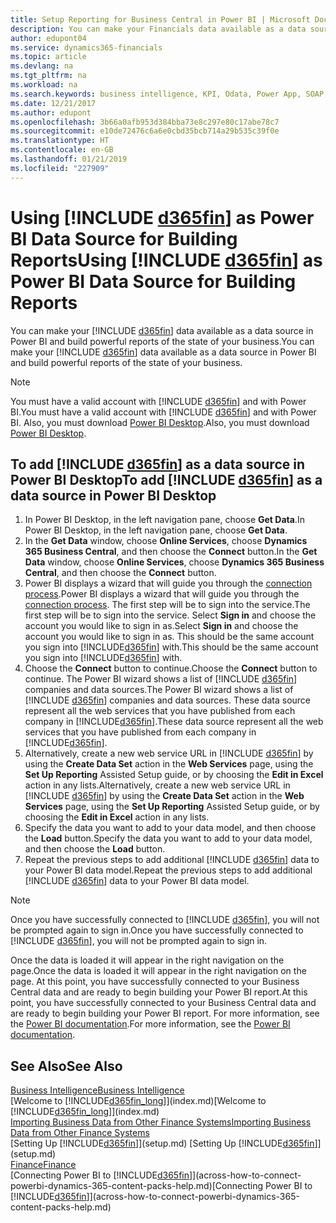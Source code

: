 ```yaml
---
title: Setup Reporting for Business Central in Power BI | Microsoft Docs
description: You can make your Financials data available as a data source in Power BI and build powerful reports of the state of your business.
author: edupont04
ms.service: dynamics365-financials
ms.topic: article
ms.devlang: na
ms.tgt_pltfrm: na
ms.workload: na
ms.search.keywords: business intelligence, KPI, Odata, Power App, SOAP, analysis
ms.date: 12/21/2017
ms.author: edupont
ms.openlocfilehash: 3b66a0afb953d384bba73e8c297e80c17abe78c7
ms.sourcegitcommit: e10de72476c6a6e0cbd35bcb714a29b535c39f0e
ms.translationtype: HT
ms.contentlocale: en-GB
ms.lasthandoff: 01/21/2019
ms.locfileid: "227909"
---
```

# <a name="using-include-d365finincludesd365finmdmd-as-power-bi-data-source-for-building-reports"></a><span data-ttu-id="4f0c5-103">Using [!INCLUDE [d365fin](includes/d365fin_md.md)] as Power BI Data Source for Building Reports</span><span class="sxs-lookup"><span data-stu-id="4f0c5-103">Using [!INCLUDE [d365fin](includes/d365fin_md.md)] as Power BI Data Source for Building Reports</span></span>
<span data-ttu-id="4f0c5-104">You can make your [!INCLUDE [d365fin](includes/d365fin_md.md)] data available as a data source in Power BI and build powerful reports of the state of your business.</span><span class="sxs-lookup"><span data-stu-id="4f0c5-104">You can make your [!INCLUDE [d365fin](includes/d365fin_md.md)] data available as a data source in Power BI and build powerful reports of the state of your business.</span></span>  

> [!NOTE]
> <span data-ttu-id="4f0c5-105">You must have a valid account with [!INCLUDE [d365fin](includes/d365fin_md.md)] and with Power BI.</span><span class="sxs-lookup"><span data-stu-id="4f0c5-105">You must have a valid account with [!INCLUDE [d365fin](includes/d365fin_md.md)] and with Power BI.</span></span> <span data-ttu-id="4f0c5-106">Also, you must download [Power BI Desktop](https://powerbi.microsoft.com/en-us/desktop/).</span><span class="sxs-lookup"><span data-stu-id="4f0c5-106">Also, you must download [Power BI Desktop](https://powerbi.microsoft.com/en-us/desktop/).</span></span>  

## <a name="to-add-include-d365finincludesd365finmdmd-as-a-data-source-in-power-bi-desktop"></a><span data-ttu-id="4f0c5-107">To add [!INCLUDE [d365fin](includes/d365fin_md.md)] as a data source in Power BI Desktop</span><span class="sxs-lookup"><span data-stu-id="4f0c5-107">To add [!INCLUDE [d365fin](includes/d365fin_md.md)] as a data source in Power BI Desktop</span></span>
1. <span data-ttu-id="4f0c5-108">In Power BI Desktop, in the left navigation pane, choose **Get Data**.</span><span class="sxs-lookup"><span data-stu-id="4f0c5-108">In Power BI Desktop, in the left navigation pane, choose **Get Data**.</span></span>
2. <span data-ttu-id="4f0c5-109">In the **Get Data** window, choose **Online Services**, choose **Dynamics 365 Business Central**, and then choose the **Connect** button.</span><span class="sxs-lookup"><span data-stu-id="4f0c5-109">In the **Get Data** window, choose **Online Services**, choose **Dynamics 365 Business Central**, and then choose the **Connect** button.</span></span>
3. <span data-ttu-id="4f0c5-110">Power BI displays a wizard that will guide you through the [connection process](across-how-to-connect-powerbi-dynamics-365-content-packs-help.md).</span><span class="sxs-lookup"><span data-stu-id="4f0c5-110">Power BI displays a wizard that will guide you through the [connection process](across-how-to-connect-powerbi-dynamics-365-content-packs-help.md).</span></span> <span data-ttu-id="4f0c5-111">The first step will be to sign into the service.</span><span class="sxs-lookup"><span data-stu-id="4f0c5-111">The first step will be to sign into the service.</span></span> <span data-ttu-id="4f0c5-112">Select **Sign in** and choose the account you would like to sign in as.</span><span class="sxs-lookup"><span data-stu-id="4f0c5-112">Select **Sign in** and choose the account you would like to sign in as.</span></span> <span data-ttu-id="4f0c5-113">This should be the same account you sign into [!INCLUDE[d365fin](includes/d365fin_md.md)] with.</span><span class="sxs-lookup"><span data-stu-id="4f0c5-113">This should be the same account you sign into [!INCLUDE[d365fin](includes/d365fin_md.md)] with.</span></span>
4. <span data-ttu-id="4f0c5-114">Choose the **Connect** button to continue.</span><span class="sxs-lookup"><span data-stu-id="4f0c5-114">Choose the **Connect** button to continue.</span></span> <span data-ttu-id="4f0c5-115">The Power BI wizard shows a list of [!INCLUDE [d365fin](includes/d365fin_md.md)] companies and data sources.</span><span class="sxs-lookup"><span data-stu-id="4f0c5-115">The Power BI wizard shows a list of [!INCLUDE [d365fin](includes/d365fin_md.md)] companies and data sources.</span></span> <span data-ttu-id="4f0c5-116">These data source represent all the web services that you have published from each company in [!INCLUDE[d365fin](includes/d365fin_md.md)].</span><span class="sxs-lookup"><span data-stu-id="4f0c5-116">These data source represent all the web services that you have published from each company in [!INCLUDE[d365fin](includes/d365fin_md.md)].</span></span>
5. <span data-ttu-id="4f0c5-117">Alternatively, create a new web service URL in [!INCLUDE [d365fin](includes/d365fin_md.md)] by using the **Create Data Set** action in the **Web Services** page, using the **Set Up Reporting** Assisted Setup guide, or by choosing the **Edit in Excel** action in any lists.</span><span class="sxs-lookup"><span data-stu-id="4f0c5-117">Alternatively, create a new web service URL in [!INCLUDE [d365fin](includes/d365fin_md.md)] by using the **Create Data Set** action in the **Web Services** page, using the **Set Up Reporting** Assisted Setup guide, or by choosing the **Edit in Excel** action in any lists.</span></span>
6. <span data-ttu-id="4f0c5-118">Specify the data you want to add to your data model, and then choose the **Load** button.</span><span class="sxs-lookup"><span data-stu-id="4f0c5-118">Specify the data you want to add to your data model, and then choose the **Load** button.</span></span>
7. <span data-ttu-id="4f0c5-119">Repeat the previous steps to add additional [!INCLUDE [d365fin](includes/d365fin_md.md)] data to your Power BI data model.</span><span class="sxs-lookup"><span data-stu-id="4f0c5-119">Repeat the previous steps to add additional [!INCLUDE [d365fin](includes/d365fin_md.md)] data to your Power BI data model.</span></span>

> [!NOTE]
> <span data-ttu-id="4f0c5-120">Once you have successfully connected to [!INCLUDE [d365fin](includes/d365fin_md.md)], you will not be prompted again to sign in.</span><span class="sxs-lookup"><span data-stu-id="4f0c5-120">Once you have successfully connected to [!INCLUDE [d365fin](includes/d365fin_md.md)], you will not be prompted again to sign in.</span></span>

<span data-ttu-id="4f0c5-121">Once the data is loaded it will appear in the right navigation on the page.</span><span class="sxs-lookup"><span data-stu-id="4f0c5-121">Once the data is loaded it will appear in the right navigation on the page.</span></span> <span data-ttu-id="4f0c5-122">At this point, you have successfully connected to your Business Central data and are ready to begin building your Power BI report.</span><span class="sxs-lookup"><span data-stu-id="4f0c5-122">At this point, you have successfully connected to your Business Central data and are ready to begin building your Power BI report.</span></span> <span data-ttu-id="4f0c5-123">For more information, see the [Power BI documentation](https://powerbi.microsoft.com/documentation/powerbi-landing-page/).</span><span class="sxs-lookup"><span data-stu-id="4f0c5-123">For more information, see the [Power BI documentation](https://powerbi.microsoft.com/documentation/powerbi-landing-page/).</span></span>

## <a name="see-also"></a><span data-ttu-id="4f0c5-124">See Also</span><span class="sxs-lookup"><span data-stu-id="4f0c5-124">See Also</span></span>
[<span data-ttu-id="4f0c5-125">Business Intelligence</span><span class="sxs-lookup"><span data-stu-id="4f0c5-125">Business Intelligence</span></span>](bi.md)  
<span data-ttu-id="4f0c5-126">[Welcome to [!INCLUDE[d365fin_long](includes/d365fin_long_md.md)]](index.md)</span><span class="sxs-lookup"><span data-stu-id="4f0c5-126">[Welcome to [!INCLUDE[d365fin_long](includes/d365fin_long_md.md)]](index.md)</span></span>  
[<span data-ttu-id="4f0c5-127">Importing Business Data from Other Finance Systems</span><span class="sxs-lookup"><span data-stu-id="4f0c5-127">Importing Business Data from Other Finance Systems</span></span>](across-import-data-configuration-packages.md)  
<span data-ttu-id="4f0c5-128">[Setting Up [!INCLUDE[d365fin](includes/d365fin_md.md)]](setup.md) </span><span class="sxs-lookup"><span data-stu-id="4f0c5-128">[Setting Up [!INCLUDE[d365fin](includes/d365fin_md.md)]](setup.md) </span></span>  
[<span data-ttu-id="4f0c5-129">Finance</span><span class="sxs-lookup"><span data-stu-id="4f0c5-129">Finance</span></span>](finance.md)  
<span data-ttu-id="4f0c5-130">[Connecting Power BI to [!INCLUDE[d365fin](includes/d365fin_md.md)]](across-how-to-connect-powerbi-dynamics-365-content-packs-help.md)</span><span class="sxs-lookup"><span data-stu-id="4f0c5-130">[Connecting Power BI to [!INCLUDE[d365fin](includes/d365fin_md.md)]](across-how-to-connect-powerbi-dynamics-365-content-packs-help.md)</span></span>  
